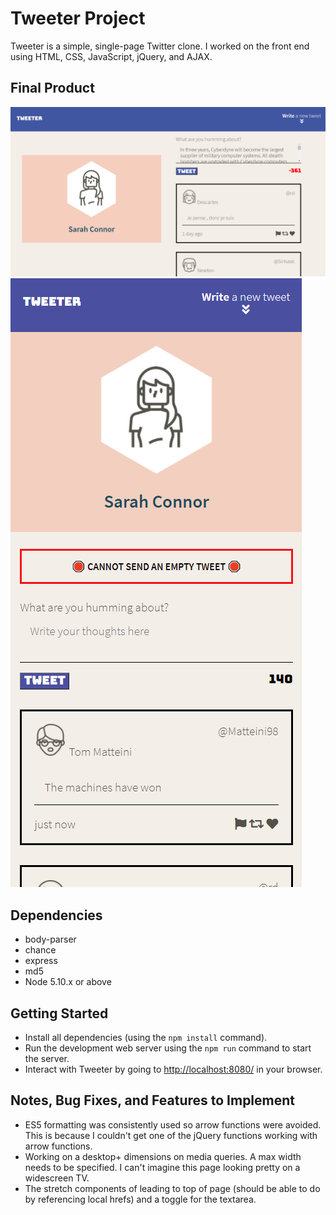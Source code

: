 # Tweeter Project

Tweeter is a simple, single-page Twitter clone. I worked on the front end using HTML, CSS, JavaScript, jQuery, and AJAX.

## Final Product

!["Screenshot of error tweet"](https://github.com/tazmanraz/tweeter/blob/master/docs/pic1.PNG)
!["Screenshot of responsivity"](https://github.com/tazmanraz/tweeter/blob/master/docs/pic2.PNG)

## Dependencies

- body-parser
- chance
- express
- md5
- Node 5.10.x or above

## Getting Started

- Install all dependencies (using the `npm install` command).
- Run the development web server using the `npm run` command to start the server.
- Interact with Tweeter by going to [http://localhost:8080/](http://localhost:8080/) in your browser.

## Notes, Bug Fixes, and Features to Implement

- ES5 formatting was consistently used so arrow functions were avoided. This is because I couldn't get one of the jQuery functions working with arrow functions.
- Working on a desktop+ dimensions on media queries. A max width needs to be specified. I can't imagine this page looking pretty on a widescreen TV.
- The stretch components of leading to top of page (should be able to do by referencing local hrefs) and a toggle for the textarea.

